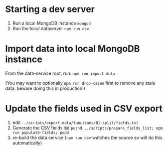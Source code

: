 # Starting a dev server
1. Run a local MongoDB instance
   `mongod`
2. Run the local dataserver
   `npm run dev`

# Import data into local MongoDB instance
From the data-service root, run:
`npm run import-data`

(You may want to optionally `npm run drop-cases` first to remove any stale data: beware doing this in production!)

# Update the fields used in CSV export
1. edit `../scripts/export-data/functions/01-split/fields.txt`
2. Generate the CSV fields list
   `pushd ../scripts/prepare_fields_list; npm run populate-fields; popd`
3. re-build the data service (`npm run dev` watches the source so will do this automatically)
